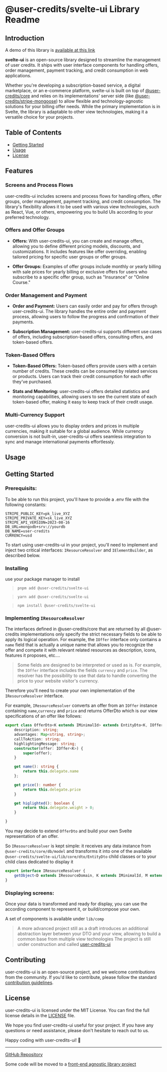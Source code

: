 # @user-credits/svelte-ui Library Readme

## Introduction

A demo of this library is [available at this link](https://user-credits.dev)

**svelte-ui** is an open-source library designed to streamline the management 
of user credits. It ships with user interface components for handling offers, 
order management, payment tracking, and credit consumption in web applications.

Whether you're developing a subscription-based service, a digital marketplace, 
or an e-commerce platform, svelte-ui is built on top of [@user-credits/core](https://www.npmjs.com/package/@user-credits/core) and
relies on its implementations' server side (like [@user-credits/stripe-mongoose](https://www.npmjs.com/package/@user-credits/stripe-mongoose)) 
to allow flexible and technology-agnostic solutions for your billing offer needs.
While the primary implementation is in Svelte, the library is adaptable to other
view technologies, making it a versatile choice for your projects.

## Table of Contents

- [Getting Started](#getting-started)
- [Usage](#usage)
- [License](#license)

## Features

### Screens and Process Flows

user-credits-ui includes screens and process flows for handling offers, offer groups, order management, payment tracking, and credit consumption. The library's flexibility allows it to be used with various view technologies, such as React, Vue, or others, empowering you to build UIs according to your preferred technology.

### Offers and Offer Groups

- **Offers:** With user-credits-ui, you can create and manage offers, allowing you to define different pricing models, discounts, and customizations. It includes features like offer overriding, enabling tailored pricing for specific user groups or offer groups.

- **Offer Groups:** Examples of offer groups include monthly or yearly billing with sale prices for yearly billing or exclusive offers for users who subscribe to a specific offer group, such as "Insurance" or "Online Course."

### Order Management and Payment

- **Order and Payment:** Users can easily order and pay for offers through user-credits-ui. The library handles the entire order and payment process, allowing users to follow the progress and confirmation of their payments.

- **Subscription Management:** user-credits-ui supports different use cases of offers, including subscription-based offers, consulting offers, and token-based offers.

### Token-Based Offers

- **Token-Based Offers:** Token-based offers provide users with a certain number of credits. These credits can be consumed by related services or products. Users can track their credit consumption for each offer they've purchased.

- **Stats and Monitoring:** user-credits-ui offers detailed statistics and monitoring capabilities, allowing users to see the current state of each token-based offer, making it easy to keep track of their credit usage.

### Multi-Currency Support

user-credits-ui allows you to display orders and prices in multiple currencies, making it suitable for a global audience. While currency conversion is not built-in, user-credits-ui offers seamless integration to sync and manage international payments effortlessly.


## Usage

## Getting Started

### Prerequisits:
To be able to run this project, you'll have to provide a .env file with the following constants:
```
STRIPE_PUBLIC_KEY=pk_live_XYZ
STRIPE_PRIVATE_KEY=sk_live_XYZ
STRIPE_API_VERSION=2023-08-16
DB_URL=mongodb+srv://yourdb
DB_NAME=user-credits
CURRENCY=usd
```

To start using user-credits-ui in your project, you'll need to implement and inject two critical interfaces: `IResourceResolver` and `IElementBuilder`, as described below.
### Installing
use your package manager to install
>`pnpm add @user-credits/svelte-ui`

>`yarn add @user-credits/svelte-ui`

>`npm install @user-credits/svelte-ui`


### Implementing `IResourceResolver`
The interfaces defined in @user-credits/core that are returned by all 
@user-credits implementations only specify the strict necessary fields
to be able to apply its logical operation. For example, the `IOffer` interface
only contains a `name` field that is actually a unique name that allows you to
recognize the offer and compete it with relevant related resources as description, 
icons, features it proposes, etc.... 

> Some fields are designed to be interpreted or used as is. For example, the `IOffer` 
> interface includes the fields `currency` and `price`. The resolver has the possibility 
> to use that data to handle converting the price to your website visitor's currency.

Therefore you'll need to create your own implementation of the `IResourceResolver` interface. 

For example, `IResourceResolver` converts an offer from an `IOffer` instance containing `name`,`currency` and `price` and returns OfferDto which is our view specifications of an offer like follows:

```typescript
export class OfferDto<K extends IMinimalId> extends EntityDto<K, IOffer<K>> {
	description: string;
	advantages: Map<string, string>;
	callToAction: string;
	highlightingMessage: string;
	constructor(offer: IOffer<K>) {
		super(offer);
	}

	get name(): string {
		return this.delegate.name
	};

	get price(): number {
		return this.delegate.price
	}

	get higlighted(): boolean {
		return this.delegate.weight > 0;
	}

}
```

You may decide to extend `OfferDto` and build your own Svelte representation of an offer.

So `IResourceResolver` is kept simple: it receives any data instance from `@user-credits/core/db/model` and transforms it into one of the available `@user-credits/svelte-ui/lib/core/dto/EntityDto` child classes or to your child class dedicated to display it
```typescript
export interface IResourceResolver {
    getObject<D extends IResourceDomain, K extends IMinimalId, M extends IBaseEntity<K>>(domain: D, data: M): EntityDto<K,M>;
}
```

### Displaying screens:
Once your data is transformed and ready for display, you can use the according 
component to represent it, or build/compose your own. 

A set of components is available under `lib/comp`

> A more advanced project still as a draft introduces an additional abstraction layer between your DTO and your view, allowing to build a common base from multiple view technologies
> The project is still under construction and called [user-credits-ui](https://github.com/ziedHamdi/user-credits-ui)


## Contributing

user-credits-ui is an open-source project, and we welcome contributions from the community. If you'd like to contribute, please follow the standard [contribution guidelines](https://docs.github.com/en/get-started/quickstart/contributing-to-projects).

## License

user-credits-ui is licensed under the MIT License. You can find the full license details in the [LICENSE](LICENSE) file.

We hope you find user-credits-ui useful for your project. If you have any questions or need assistance, please don't hesitate to reach out to us.

Happy coding with user-credits-ui! 🚀

---

[GitHub Repository](https://github.com/ziedHamdi/svelte-user-credits)

Some code will be moved to a [front-end agnostic library project](https://github.com/ziedHamdi/user-credits-ui)

[comment]: <> ([API Documentation]&#40;https://user-credits-ui-docs.com/api&#41;)

[comment]: <> ([User Guide]&#40;https://user-credits-ui-docs.com/guide&#41;)
